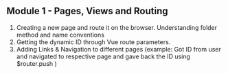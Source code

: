 ## Module 1 - Pages, Views and Routing
1) Creating a new page and route it on the browser. Understanding folder method and name conventions
2) Getting the dynamic ID through Vue route parameters.
3) Adding Links & Navigation to different pages (example: Got ID from user and navigated to respective page and gave back the ID using $router.push )
